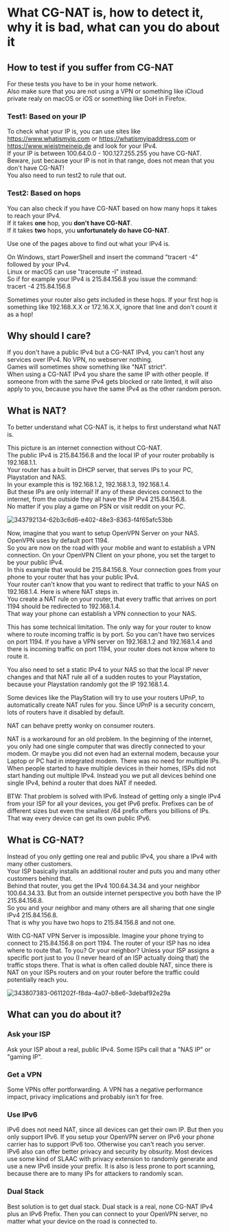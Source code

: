 # What CG-NAT is, how to detect it, why it is bad, what can you do about it

## How to test if you suffer from CG-NAT
For these tests you have to be in your home network.  
Also make sure that you are not using a VPN or something like iCloud private realy on macOS or iOS or something like DoH in Firefox.

### Test1: Based on your IP
To check what your IP is, you can use sites like https://www.whatismyip.com or https://whatismyipaddress.com or  
https://www.wieistmeineip.de and look for your IPv4.  
If your IP is between 100.64.0.0 - 100.127.255.255 you have CG-NAT.  
Beware, just because your IP is not in that range, does not mean that you don't have CG-NAT!  
You also need to run test2 to rule that out.  

### Test2: Based on hops
You can also check if you have CG-NAT based on how many hops it takes to reach your IPv4.  
If it takes **one** hop, you **don't have CG-NAT**.  
If it takes **two** hops, you **unfortunately do have CG-NAT**.  

Use one of the pages above to find out what your IPv4 is.  

On Windows, start PowerShell and insert the command "tracert -4" followed by your IPv4.  
Linux or macOS can use "traceroute -I" instead.  
So if for example your IPv4 is 215.84.156.8 you issue the command:  
tracert -4 215.84.156.8

Sometimes your router also gets included in these hops. If your first hop is something like 192.168.X.X or 172.16.X.X, ignore that line and don't count it as a hop!

## Why should I care?
If you don't have a public IPv4 but a CG-NAT IPv4, you can't host any services over IPv4. No VPN, no webserver nothing.  
Games will sometimes show something like "NAT strict".  
When using a CG-NAT IPv4 you share the same IP with other people. If someone from with the same IPv4 gets blocked or rate limted, it will also apply to you, because you have the same IPv4 as the other random person. 

## What is NAT?
To better understand what CG-NAT is, it helps to first understand what NAT is.  

This picture is an internet connection without CG-NAT.  
The public IPv4 is 215.84.156.8 and the local IP of your router probablly is 192.168.1.1.  
Your router has a built in DHCP server, that serves IPs to your PC, Playstation and NAS.  
In your example this is 192.168.1.2, 192.168.1.3, 192.168.1.4.  
But these IPs are only internal! If any of these devices connect to the internet, from the outside they all have the IP IPv4 215.84.156.8.  
No matter if you play a game on PSN or visit reddit on your PC.  

![343792134-62b3c6d6-e402-48e3-8363-f4f65afc53bb](https://github.com/user-attachments/assets/c540d3fe-5b1b-4874-9fc7-f250175bc244)


Now, imagine that you want to setup OpenVPN Server on your NAS. OpenVPN uses by default port 1194.  
So you are now on the road with your moblie and want to establish a VPN connection. On your OpenVPN Client on your phone, you set the target to be your public IPv4.  
In this example that would be 215.84.156.8. Your connection goes from your phone to your router that has your public IPv4.  
Your router can't know that you want to redirect that traffic to your NAS on 192.168.1.4. Here is where NAT steps in.  
You create a NAT rule on your router, that every traffic that arrives on port 1194 should be redirected to 192.168.1.4.  
That way your phone can establish a VPN connection to your NAS.  

This has some technical limitation. The only way for your router to know where to route incoming traffic is by port. So you can't have two services on port 1194. 
If you have a VPN server on 192.168.1.2 and 192.168.1.4 and there is incoming traffic on port 1194, your router does not know where to route it. 

You also need to set a static IPv4 to your NAS so that the local IP never changes and that NAT rule all of a sudden routes to your Playstation, because your Playstation randomly got the IP 192.168.1.4. 

Some devices like the PlayStation will try to use your routers UPnP, to automatically create NAT rules for you. Since UPnP is a security concern, lots of routers have it disabled by default.  

NAT can behave pretty wonky on consumer routers.  

NAT is a workaround for an old problem. In the beginning of the internet, you only had one single computer that was directly connected to your modem. Or maybe you did not even had an external modem, because your Laptop or PC had in integrated modem. There was no need for multiple IPs. When people started to have multiple devices in their homes, ISPs did not start handing out multiple IPv4. Instead you we put all devices behind one single IPv4, behind a router that does NAT if needed.  

BTW: That problem is solved with IPv6. Instead of getting only a single IPv4 from your ISP for all your devices, you get IPv6 prefix. Prefixes can be of different sizes but even the smallest /64 prefix offers you billions of IPs.  
That way every device can get its own public IPv6.  


## What is CG-NAT?
Instead of you only getting one real and public IPv4, you share a IPv4 with many other customers.  
Your ISP basically installs an additional router and puts you and many other customers behind that.  
Behind that router, you get the IPv4 100.64.34.34 and your neighbor 100.64.34.33. But from an outside internet perspective you both have the IP 215.84.156.8.  
So you and your neighbor and many others are all sharing that one single IPv4 215.84.156.8.  
That is why you have two hops to 215.84.156.8 and not one.  

With CG-NAT VPN Server is impossible. Imagine your phone trying to connect to 215.84.156.8 on port 1194. The router of your ISP has no idea where to route that. To you? Or your neighbor? Unless your ISP assigns a specific port just to you (I never heard of an ISP actually doing that) the traffic stops there. That is what is often called double NAT, since there is NAT on your ISPs routers and on your router before the traffic could potentially reach you. 

![343807383-0611202f-f8da-4a07-b8e6-3debaf92e29a](https://github.com/user-attachments/assets/4bb3a31a-543a-48c4-82fd-17d50712eb7c)

## What can you do about it?

### Ask your ISP
Ask your ISP about a real, public IPv4. Some ISPs call that a "NAS IP" or "gaming IP".  

### Get a VPN
Some VPNs offer portforwarding. A VPN has a negative performance impact, privacy implications and probably isn't for free.  

### Use IPv6 
IPv6 does not need NAT, since all devices can get their own IP. But then you only support IPv6. If you setup your OpenVPN server on IPv6 your phone carrier has to support IPv6 too.  Otherwise you can't reach you server.  
IPv6 also can offer better privacy and security by obsurity. Most devices use some kind of SLAAC with privacy extension to randomly generate and use a new IPv6 inside your prefix. 
It is also is less prone to port scanning, because there are to many IPs for attackers to randomly scan. 

### Dual Stack
Best solution is to get dual stack. Dual stack is a real, none CG-NAT IPv4 plus an IPv6 Prefix.  Then you can connect to your OpenVPN server, no matter what your device on the road is connected to.  
